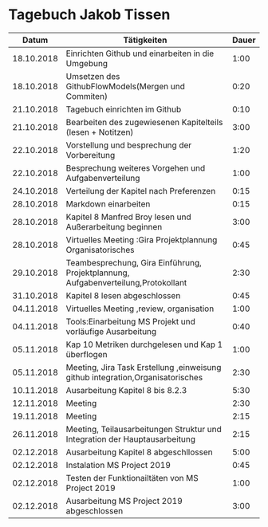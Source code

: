# Tagebuch Jakob Tissen

Datum      | Tätigkeiten                                                 | Dauer
---------- | ----------------------------------------------------------- | -------------------
18.10.2018 | Einrichten Github und einarbeiten in die Umgebung | 1:00
18.10.2018 | Umsetzen des GithubFlowModels(Mergen und Commiten) | 0:20
21.10.2018 | Tagebuch einrichten im Github| 0:10
21.10.2018 | Bearbeiten des zugewiesenen Kapitelteils (lesen + Notitzen) | 3:00
22.10.2018 | Vorstellung und besprechung der Vorbereitung | 1:20
22.10.2018 | Besprechung weiteres Vorgehen und Aufgabenverteilung | 1:00
24.10.2018 | Verteilung der Kapitel nach Preferenzen | 0:15
28.10.2018 | Markdown einarbeiten | 0:15
28.10.2018 | Kapitel 8 Manfred Broy lesen und Außerarbeitung beginnen | 3:00
28.10.2018 | Virtuelles Meeting :Gira Projektplannung Organisatorisches | 0:45
29.10.2018 | Teambesprechung, Gira Einführung, Projektplannung, Aufgabenverteilung,Protokollant | 2:30
31.10.2018 | Kapitel 8 lesen abgeschlossen | 0:45
04.11.2018 | Virtuelles Meeting ,review, organisation | 1:00
04.11.2018 | Tools:Einarbeitung MS Projekt und vorläufige Ausarbeitung | 0:40
05.11.2018 | Kap 10 Metriken durchgelesen und Kap 1 überflogen | 1:00
05.11.2018 | Meeting, Jira Task Erstellung ,einweisung github integration,Organisatorisches| 2:30
10.11.2018 | Ausarbeitung Kapitel 8 bis 8.2.3 | 5:30
12.11.2018 | Meeting | 2:30
19.11.2018 | Meeting | 2:15
26.11.2018 | Meeting, Teilausarbeitungen Struktur und Integration der Hauptausarbeitung | 2:15
02.12.2018 | Ausarbeitung Kapitel 8 abgeschllossen | 5:00
02.12.2018 | Instalation MS Project 2019 | 0:45
02.12.2018 | Testen der Funktionailtäten von MS Project 2019 | 1:00
02.12.2018 | Ausarbeitung MS Project 2019 abgeschlossen | 3:00




<script src="Tagebücher/timeCalculation.js">
</script>
